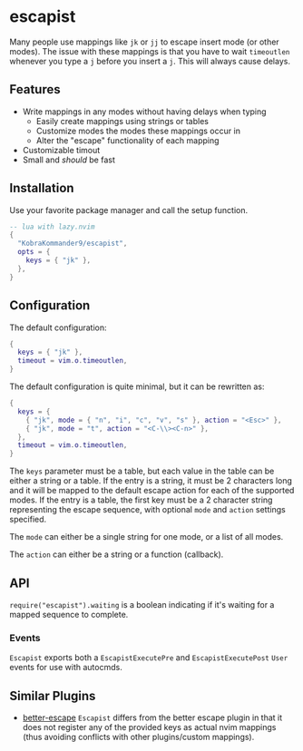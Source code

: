 # escapist

Many people use mappings like `jk` or `jj` to escape insert mode (or other modes). The
issue with these mappings is that you have to wait `timeoutlen` whenever you type a `j`
before you insert a `j`. This will always cause delays.

## Features

- Write mappings in any modes without having delays when typing
  - Easily create mappings using strings or tables
  - Customize modes the modes these mappings occur in
  - Alter the "escape" functionality of each mapping
- Customizable timout
- Small and *should* be fast

## Installation

Use your favorite package manager and call the setup function.
```lua
-- lua with lazy.nvim
{
  "KobraKommander9/escapist",
  opts = {
    keys = { "jk" },
  },
}
```

## Configuration

The default configuration:
```lua
{
  keys = { "jk" },
  timeout = vim.o.timeoutlen,
}
```

The default configuration is quite minimal, but it can be rewritten as:
```lua
{
  keys = {
    { "jk", mode = { "n", "i", "c", "v", "s" }, action = "<Esc>" },
    { "jk", mode = "t", action = "<C-\\><C-n>" },
  },
  timeout = vim.o.timeoutlen,
}
```

The `keys` parameter must be a table, but each value in the table can
be either a string or a table. If the entry is a string, it must be 2
characters long and it will be mapped to the default escape action
for each of the supported modes. If the entry is a table, the first
key must be a 2 character string representing the escape sequence,
with optional `mode` and `action` settings specified.

The `mode` can either be a single string for one mode, or a list of
all modes.

The `action` can either be a string or a function (callback).

## API

`require("escapist").waiting` is a boolean indicating if it's waiting for
a mapped sequence to complete.

### Events

`Escapist` exports both a `EscapistExecutePre` and `EscapistExecutePost`
`User` events for use with autocmds.

## Similar Plugins

- [better-escape](https://github.com/max397574/better-escape.nvim) `Escapist` differs
  from the better escape plugin in that it does not register any of the provided
  keys as actual nvim mappings (thus avoiding conflicts with other plugins/custom
  mappings).
